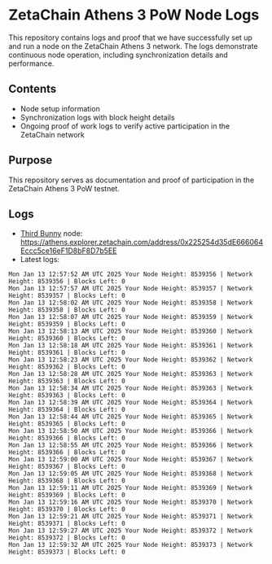 # ZetaChain Athens 3 PoW Node Logs
This repository contains logs and proof that we have successfully set up and run a node on the ZetaChain Athens 3 network. The logs demonstrate continuous node operation, including synchronization details and performance.

## Contents
- Node setup information
- Synchronization logs with block height details
- Ongoing proof of work logs to verify active participation in the ZetaChain network

## Purpose
This repository serves as documentation and proof of participation in the ZetaChain Athens 3 PoW testnet.

## Logs

- [Third Bunny](https://thirdbunny.xyz/) node: https://athens.explorer.zetachain.com/address/0x225254d35dE666064Eccc5ce16eF1D8bF8D7b5EE
- Latest logs:
```
Mon Jan 13 12:57:52 AM UTC 2025 Your Node Height: 8539356 | Network Height: 8539356 | Blocks Left: 0
Mon Jan 13 12:57:57 AM UTC 2025 Your Node Height: 8539357 | Network Height: 8539357 | Blocks Left: 0
Mon Jan 13 12:58:02 AM UTC 2025 Your Node Height: 8539358 | Network Height: 8539358 | Blocks Left: 0
Mon Jan 13 12:58:07 AM UTC 2025 Your Node Height: 8539359 | Network Height: 8539359 | Blocks Left: 0
Mon Jan 13 12:58:13 AM UTC 2025 Your Node Height: 8539360 | Network Height: 8539360 | Blocks Left: 0
Mon Jan 13 12:58:18 AM UTC 2025 Your Node Height: 8539361 | Network Height: 8539361 | Blocks Left: 0
Mon Jan 13 12:58:23 AM UTC 2025 Your Node Height: 8539362 | Network Height: 8539362 | Blocks Left: 0
Mon Jan 13 12:58:28 AM UTC 2025 Your Node Height: 8539363 | Network Height: 8539363 | Blocks Left: 0
Mon Jan 13 12:58:34 AM UTC 2025 Your Node Height: 8539363 | Network Height: 8539363 | Blocks Left: 0
Mon Jan 13 12:58:39 AM UTC 2025 Your Node Height: 8539364 | Network Height: 8539364 | Blocks Left: 0
Mon Jan 13 12:58:44 AM UTC 2025 Your Node Height: 8539365 | Network Height: 8539365 | Blocks Left: 0
Mon Jan 13 12:58:50 AM UTC 2025 Your Node Height: 8539366 | Network Height: 8539366 | Blocks Left: 0
Mon Jan 13 12:58:55 AM UTC 2025 Your Node Height: 8539366 | Network Height: 8539366 | Blocks Left: 0
Mon Jan 13 12:59:00 AM UTC 2025 Your Node Height: 8539367 | Network Height: 8539367 | Blocks Left: 0
Mon Jan 13 12:59:05 AM UTC 2025 Your Node Height: 8539368 | Network Height: 8539368 | Blocks Left: 0
Mon Jan 13 12:59:11 AM UTC 2025 Your Node Height: 8539369 | Network Height: 8539369 | Blocks Left: 0
Mon Jan 13 12:59:16 AM UTC 2025 Your Node Height: 8539370 | Network Height: 8539370 | Blocks Left: 0
Mon Jan 13 12:59:21 AM UTC 2025 Your Node Height: 8539371 | Network Height: 8539371 | Blocks Left: 0
Mon Jan 13 12:59:27 AM UTC 2025 Your Node Height: 8539372 | Network Height: 8539372 | Blocks Left: 0
Mon Jan 13 12:59:32 AM UTC 2025 Your Node Height: 8539373 | Network Height: 8539373 | Blocks Left: 0
```
